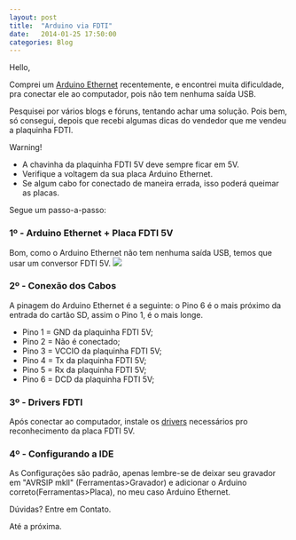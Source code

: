 ```yaml
---
layout: post
title:  "Arduino via FDTI"
date:   2014-01-25 17:50:00
categories: Blog
---
```


Hello,

Comprei um <a href="http://arduino.cc/en/Main/ArduinoBoardEthernet" target="_blank">Arduino Ethernet</a> recentemente, e encontrei muita dificuldade, pra conectar ele ao computador, pois não tem nenhuma saída USB.

Pesquisei por vários blogs e fóruns, tentando achar uma solução. Pois bem, só consegui, depois que recebi algumas dicas do vendedor que me vendeu a plaquinha FDTI.

Warning!

* A chavinha da plaquinha FDTI 5V deve sempre ficar em 5V.
* Verifique a voltagem da sua placa Arduino Ethernet.
* Se algum cabo for conectado de maneira errada, isso poderá queimar as placas.

Segue um passo-a-passo:
<h3>1º - Arduino Ethernet + Placa FDTI 5V</h3>
Bom, como o Arduino Ethernet não tem nenhuma saída USB, temos que usar um conversor FDTI 5V.

<img src="http://www.flytron.com/122-409-large/5v-ftdi-programmer.jpg" />

<h3>2º - Conexão dos Cabos</h3>
A pinagem do Arduino Ethernet é a seguinte: o Pino 6 é o mais próximo da entrada do cartão SD, assim o Pino 1, é o mais longe.

* Pino 1 = GND da plaquinha FDTI 5V;
* Pino 2 = Não é conectado;
* Pino 3 = VCCIO da plaquinha FDTI 5V;
* Pino 4 = Tx da plaquinha FDTI 5V;
* Pino 5 = Rx da plaquinha FDTI 5V;
* Pino 6 = DCD da plaquinha FDTI 5V;

<h3>3º - Drivers FDTI</h3>
Após conectar ao computador, instale os <a href="http://www.ftdichip.com/Drivers/D2XX.htm" target="_blank">drivers</a> necessários pro reconhecimento da placa FDTI 5V.

<h3>4º - Configurando a IDE</h3>
As Configurações são padrão, apenas lembre-se de deixar seu gravador em "AVRSIP mkll" (Ferramentas>Gravador) e adicionar o Arduino correto(Ferramentas>Placa), no meu caso Arduino Ethernet.

Dúvidas? Entre em Contato.

Até a próxima.
